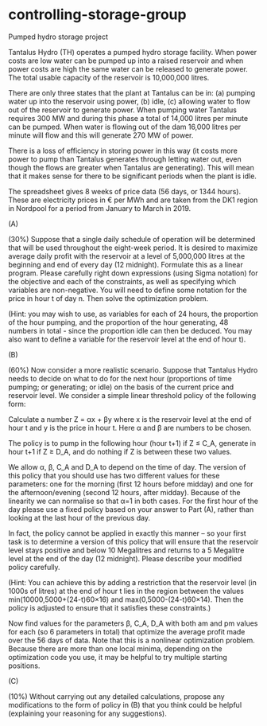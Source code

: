 # controlling-storage-group
Pumped hydro storage project

Tantalus Hydro (TH) operates a pumped hydro storage facility.  When power costs are low water can be pumped up into a raised reservoir and when power costs are high the same water can be released to generate power. The total usable capacity of the reservoir is 10,000,000 litres.

There are only three states that the plant at Tantalus can be in: (a) pumping water up into the reservoir using power, (b) idle, (c) allowing water to flow out of the reservoir to generate power. When pumping water Tantalus requires 300 MW and during this phase a total of 14,000 litres per minute can be pumped. When water is flowing out of the dam 16,000 litres per minute will flow and this will generate 270 MW of power.

There is a loss of efficiency in storing power in this way (it costs more power to pump than Tantalus generates through letting water out, even though the flows are greater when Tantalus are generating). This will mean that it makes sense for there to be significant periods when the plant is idle.

The spreadsheet gives 8 weeks of price data (56 days, or 1344 hours). These are electricity prices in € per MWh  and are taken from the DK1 region in Nordpool for a period from January to March in 2019.

(A)

(30%) Suppose that a single daily schedule of operation will be determined that will be used throughout the eight-week period. It is desired to maximize average daily profit with the reservoir at a level of 5,000,000 litres at the beginning and end of every day (12 midnight). Formulate this as a linear program. Please carefully right down expressions (using Sigma notation) for the objective and each of the constraints, as well as specifying which variables are non-negative. You will need to define some notation for the price in hour t of day n.  Then solve the optimization problem. 

(Hint: you may wish to use, as variables for each of 24 hours, the proportion of the hour pumping, and the proportion of the hour generating, 48 numbers in total - since the proportion idle can then be deduced. You may also want to define a variable for the reservoir level at the end of hour t).

(B)

(60%) Now consider a more realistic scenario. Suppose that Tantalus Hydro needs to decide on what to do for the next hour (proportions of time pumping; or generating; or idle) on the basis of the current price and reservoir level. We consider a simple linear threshold policy of the following form: 

Calculate a number Z = αx + βy where x is the reservoir level at the end of hour t and y is the price in hour t. Here α and β are numbers to be chosen. 

The policy is to pump in the following hour (hour t+1) if Z ≤ C_A, generate in hour t+1 if Z ≥ D_A, and do nothing if Z is between these two values.
  
We allow α, β, C_A and D_A to depend on the time of day. The version of this policy that you should use has two different values for these parameters: one for the morning (first 12 hours before midday) and one for the afternoon/evening (second 12 hours, after midday). Because of the linearity we can normalise so that α=1 in both cases. For the first hour of the day please use a fixed policy based on your answer to Part (A), rather than looking at the last hour of the previous day.

In fact, the policy cannot be applied in exactly this manner – so your first task is to determine a version of this policy that will ensure that the reservoir level stays positive and below 10 Megalitres and returns to a 5 Megalitre level at the end of the day (12 midnight).  Please describe your modified policy carefully.

(Hint: You can achieve this by adding a restriction that the reservoir level (in 1000s of litres) at the  end of hour t lies in the region between the values  min⁡(10000,5000+(24-t)60×16) and max⁡(0,5000-(24-t)60×14). Then the policy is adjusted to ensure that it satisfies these constraints.)

Now find values for the parameters β, C_A, D_A with both am and pm values for each (so 6 parameters in total) that optimize the average profit made over the 56 days of data. Note that this is a nonlinear optimization problem. Because there are more than one local minima, depending on the optimization code you use, it may be helpful to try multiple starting positions.

(C)

(10%) Without carrying out any detailed calculations, propose any modifications to the form of policy in (B) that you think could be helpful (explaining your reasoning for any suggestions).
